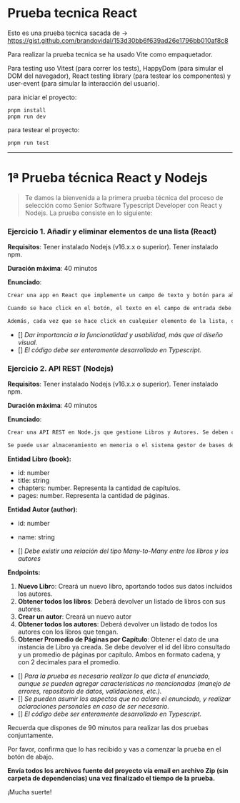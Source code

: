 # Prueba tecnica React

Esto es una prueba tecnica sacada de -> https://gist.github.com/brandovidal/153d30bb6f639ad26e1796bb010af8c8

Para realizar la prueba tecnica se ha usado Vite como empaquetador.

Para testing uso Vitest (para correr los tests), HappyDom (para simular el DOM del navegador), React testing library (para testear los componentes) y user-event (para simular la interacción del usuario).

para iniciar el proyecto:

```
pnpm install
pnpm run dev
```

para testear el proyecto:

```
pnpm run test
```

---

# 1ª Prueba técnica React y Nodejs

> Te damos la bienvenida a la primera prueba técnica del proceso de selección como Senior Software Typescript Developer con React y Nodejs. La prueba consiste en lo siguiente:

### Ejercicio 1. Añadir y eliminar elementos de una lista (React)

**Requisitos**: Tener instalado Nodejs (v16.x.x o superior). Tener instalado npm.

**Duración máxima**: 40 minutos

**Enunciado**:

```bash
Crear una app en React que implemente un campo de texto y botón para añadir un elemento.

Cuando se hace click en el botón, el texto en el campo de entrada debe agregarse a continuación en una lista de elementos.

Además, cada vez que se hace click en cualquier elemento de la lista, debe eliminarse de la lista.
```

- [] _Dar importancia a la funcionalidad y usabilidad, más que al diseño visual._
- [] _El código debe ser enteramente desarrollado en Typescript._

### Ejercicio 2. API REST (Nodejs)

**Requisitos**: Tener instalado Nodejs (v16.x.x o superior). Tener instalado npm.

**Duración máxima**: 40 minutos

**Enunciado**:

```bash
Crear una API REST en Node.js que gestione Libros y Autores. Se deben crear 2 endpoints para operar con la misma.

Se puede usar almacenamiento en memoria o el sistema gestor de bases de datos de su preferencia.
```

**Entidad Libro (book):**

- id: number
- title: string
- chapters: number. Representa la cantidad de capítulos.
- pages: number. Representa la cantidad de páginas.

**Entidad Autor (author):**

- id: number
- name: string

- [] _Debe existir una relación del tipo Many-to-Many entre los libros y los autores_

**Endpoints:**

1. **Nuevo Libr**o: Creará un nuevo libro, aportando todos sus datos incluidos los autores.
2. **Obtener todos los libros**: Deberá devolver un listado de libros con sus autores.
3. **Crear un autor**: Creará un nuevo autor
4. **Obtener todos los autores**: Deberá devolver un listado de todos los autores con los libros que tengan.
5. **Obtener Promedio de Páginas por Capítulo**: Obtener el dato de una instancia de Libro ya creada. Se debe devolver el id del libro consultado y un promedio de páginas por capítulo. Ambos en formato cadena, y con 2 decimales para el promedio.

- [] _Para la prueba es necesario realizar lo que dicta el enunciado, aunque se pueden agregar características no mencionadas (manejo de errores, repositorio de datos, validaciones, etc.)._
- [] _Se pueden asumir los aspectos que no aclare el enunciado, y realizar aclaraciones personales en caso de ser necesario._
- [] _El código debe ser enteramente desarrollado en Typescript._

Recuerda que dispones de 90 minutos para realizar las dos pruebas conjuntamente.

Por favor, confirma que lo has recibido y vas a comenzar la prueba en el botón de abajo.

**Envía todos los archivos fuente del proyecto vía email en archivo Zip (sin carpeta de dependencias) una vez finalizado el tiempo de la prueba.**

¡Mucha suerte!
